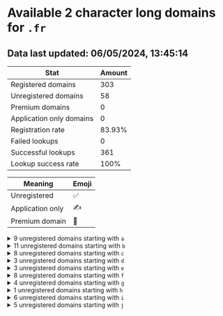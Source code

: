 # Available 2 character long domains for `.fr`

## Data last updated: 06/05/2024, 13:45:14

|Stat|Amount|
|--|--|
|Registered domains|303|
|Unregistered domains|58|
|Premium domains|0|
|Application only domains|0|
|Registration rate|83.93%|
|Failed lookups|0|
|Successful lookups|361|
|Lookup success rate|100%|


|Meaning|Emoji|
|--|--|
|Unregistered|:white_check_mark:|
|Application only|:writing_hand:|
|Premium domain|:gem:|

<details>
<summary>9 unregistered domains starting with <bold><code>a</code></bold></summary>

|Type|Domain|
|--|--|
|:white_check_mark:|`a3.fr`|
|:white_check_mark:|`a4.fr`|
|:white_check_mark:|`a6.fr`|
|:white_check_mark:|`ac.fr`|
|:white_check_mark:|`ah.fr`|
|:white_check_mark:|`an.fr`|
|:white_check_mark:|`ao.fr`|
|:white_check_mark:|`at.fr`|
|:white_check_mark:|`az.fr`|
</details>
<details>
<summary>11 unregistered domains starting with <bold><code>b</code></bold></summary>

|Type|Domain|
|--|--|
|:white_check_mark:|`b2.fr`|
|:white_check_mark:|`b6.fr`|
|:white_check_mark:|`bb.fr`|
|:white_check_mark:|`bh.fr`|
|:white_check_mark:|`bi.fr`|
|:white_check_mark:|`bl.fr`|
|:white_check_mark:|`bm.fr`|
|:white_check_mark:|`br.fr`|
|:white_check_mark:|`bw.fr`|
|:white_check_mark:|`bx.fr`|
|:white_check_mark:|`by.fr`|
</details>
<details>
<summary>8 unregistered domains starting with <bold><code>c</code></bold></summary>

|Type|Domain|
|--|--|
|:white_check_mark:|`cb.fr`|
|:white_check_mark:|`cg.fr`|
|:white_check_mark:|`ci.fr`|
|:white_check_mark:|`cl.fr`|
|:white_check_mark:|`co.fr`|
|:white_check_mark:|`cu.fr`|
|:white_check_mark:|`cv.fr`|
|:white_check_mark:|`cx.fr`|
</details>
<details>
<summary>3 unregistered domains starting with <bold><code>d</code></bold></summary>

|Type|Domain|
|--|--|
|:white_check_mark:|`d3.fr`|
|:white_check_mark:|`d8.fr`|
|:white_check_mark:|`dc.fr`|
</details>
<details>
<summary>3 unregistered domains starting with <bold><code>e</code></bold></summary>

|Type|Domain|
|--|--|
|:white_check_mark:|`eh.fr`|
|:white_check_mark:|`eq.fr`|
|:white_check_mark:|`er.fr`|
</details>
<details>
<summary>8 unregistered domains starting with <bold><code>f</code></bold></summary>

|Type|Domain|
|--|--|
|:white_check_mark:|`f8.fr`|
|:white_check_mark:|`fe.fr`|
|:white_check_mark:|`ff.fr`|
|:white_check_mark:|`fn.fr`|
|:white_check_mark:|`fr.fr`|
|:white_check_mark:|`fu.fr`|
|:white_check_mark:|`fw.fr`|
|:white_check_mark:|`fx.fr`|
</details>
<details>
<summary>4 unregistered domains starting with <bold><code>g</code></bold></summary>

|Type|Domain|
|--|--|
|:white_check_mark:|`gf.fr`|
|:white_check_mark:|`gk.fr`|
|:white_check_mark:|`gm.fr`|
|:white_check_mark:|`gp.fr`|
</details>
<details>
<summary>1 unregistered domains starting with <bold><code>h</code></bold></summary>

|Type|Domain|
|--|--|
|:white_check_mark:|`h8.fr`|
</details>
<details>
<summary>6 unregistered domains starting with <bold><code>i</code></bold></summary>

|Type|Domain|
|--|--|
|:white_check_mark:|`i1.fr`|
|:white_check_mark:|`i5.fr`|
|:white_check_mark:|`i8.fr`|
|:white_check_mark:|`ii.fr`|
|:white_check_mark:|`ij.fr`|
|:white_check_mark:|`ip.fr`|
</details>
<details>
<summary>5 unregistered domains starting with <bold><code>j</code></bold></summary>

|Type|Domain|
|--|--|
|:white_check_mark:|`j5.fr`|
|:white_check_mark:|`jb.fr`|
|:white_check_mark:|`jc.fr`|
|:white_check_mark:|`jf.fr`|
|:white_check_mark:|`jp.fr`|
</details>